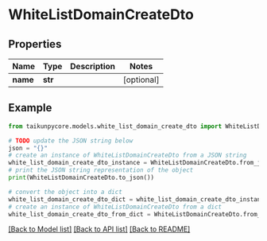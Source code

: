 # WhiteListDomainCreateDto


## Properties

Name | Type | Description | Notes
------------ | ------------- | ------------- | -------------
**name** | **str** |  | [optional] 

## Example

```python
from taikunpycore.models.white_list_domain_create_dto import WhiteListDomainCreateDto

# TODO update the JSON string below
json = "{}"
# create an instance of WhiteListDomainCreateDto from a JSON string
white_list_domain_create_dto_instance = WhiteListDomainCreateDto.from_json(json)
# print the JSON string representation of the object
print(WhiteListDomainCreateDto.to_json())

# convert the object into a dict
white_list_domain_create_dto_dict = white_list_domain_create_dto_instance.to_dict()
# create an instance of WhiteListDomainCreateDto from a dict
white_list_domain_create_dto_from_dict = WhiteListDomainCreateDto.from_dict(white_list_domain_create_dto_dict)
```
[[Back to Model list]](../README.md#documentation-for-models) [[Back to API list]](../README.md#documentation-for-api-endpoints) [[Back to README]](../README.md)



